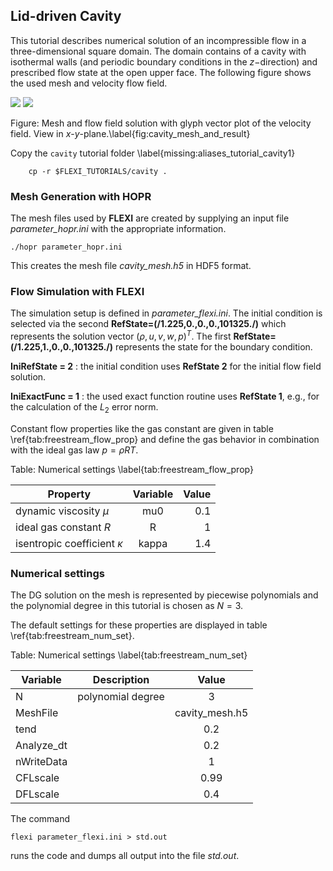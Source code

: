 ## Lid-driven Cavity

This tutorial describes numerical solution of an  incompressible flow in a three-dimensional square domain. The domain contains of a cavity with isothermal walls (and periodic boundary conditions in the $z-$direction) and prescribed flow state at the open upper face. The following figure shows the used mesh and velocity flow field.

![](tutorials/02_cavity/cavity_mesh.png)   ![](tutorials/02_cavity/cavity_result.png) 

Figure: Mesh and flow field solution with glyph vector plot of the velocity field. View in $x$-$y$-plane.\label{fig:cavity_mesh_and_result}

Copy the ``cavity`` tutorial folder \label{missing:aliases_tutorial_cavity1}

        cp -r $FLEXI_TUTORIALS/cavity .


### Mesh Generation with HOPR

The mesh files used by **FLEXI** are created by supplying an input file *parameter_hopr.ini* with the appropriate information.

    ./hopr parameter_hopr.ini

This creates the mesh file *cavity_mesh.h5* in HDF5 format.

### Flow Simulation with FLEXI

The simulation setup is defined in *parameter_flexi.ini*. The initial condition is selected via the second **RefState=(/1.225,0.,0.,0.,101325./)** which represents the solution vector $(\rho, u, v, w, p)^T$. The first **RefState=(/1.225,1.,0.,0.,101325./)** represents the state for the boundary condition.  

**IniRefState = 2** : the initial condition uses **RefState 2** for the initial flow field solution.

**IniExactFunc = 1** : the used exact function routine uses **RefState 1**, e.g., for the calculation of the $L_2$ error norm.

Constant flow properties like the gas constant are given in table \ref{tab:freestream_flow_prop} 
and define the gas behavior in combination with the ideal gas law $p=\rho R T$.

Table: Numerical settings \label{tab:freestream_flow_prop}

| Property                        | Variable      | Value       |
| ------------------------------- |:-------------:| -----------:|
| dynamic viscosity $\mu$         | mu0           |  0.1        |
| ideal gas constant $R$          | R             |  1          |
| isentropic coefficient $\kappa$ | kappa         |  1.4        |

### Numerical settings

The DG solution on the mesh is represented by piecewise polynomials and the polynomial degree in this tutorial is chosen as $N=3$.

The default settings for these properties are displayed in table \ref{tab:freestream_num_set}. 

Table: Numerical settings \label{tab:freestream_num_set}

| Variable        | Description                            | Value         |
| --------------- |:--------------------------------------:|:-------------:|
| N               | polynomial degree                      | 3             |
| MeshFile        |                                        | cavity_mesh.h5|
| tend            |                                        | 0.2           |
| Analyze_dt      |                                        | 0.2           |
| nWriteData      |                                        | 1             |
| CFLscale        |                                        | 0.99          |
| DFLscale        |                                        | 0.4           |


The command

~~~~~~~
flexi parameter_flexi.ini > std.out
~~~~~~~

runs the code and dumps all output into the file *std.out*. 

